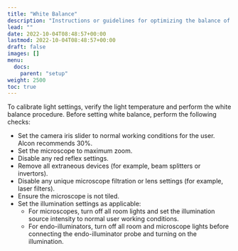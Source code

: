 ```yaml
---
title: "White Balance"
description: "Instructions or guidelines for optimizing the balance of white"
lead: ""
date: 2022-10-04T08:48:57+00:00
lastmod: 2022-10-04T08:48:57+00:00
draft: false
images: []
menu:
  docs:
    parent: "setup"
weight: 2500
toc: true
---
```


To calibrate light settings, verify the light temperature and perform the white balance procedure. Before setting white balance, perform the following checks:

* Set the camera iris slider to normal working conditions for the user. Alcon recommends 30%.
* Set the microscope to maximum zoom.
* Disable any red reflex settings.
* Remove all extraneous devices (for example, beam splitters or invertors).
* Disable any unique microscope filtration or lens settings (for example, laser filters).
* Ensure the microscope is not tiled.
* Set the illumination settings as applicable:
  * For microscopes, turn off all room lights and set the illumination source intensity to normal user working conditions.
  * For endo-illuminators, turn off all room and microscope lights before connecting the endo-illuminator probe and turning on the illumination.
